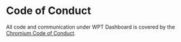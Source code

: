 # Code of Conduct

All code and communication under WPT Dashboard is covered by the [Chromium Code of Conduct](https://chromium.googlesource.com/chromium/src/+/master/CODE_OF_CONDUCT.md).
